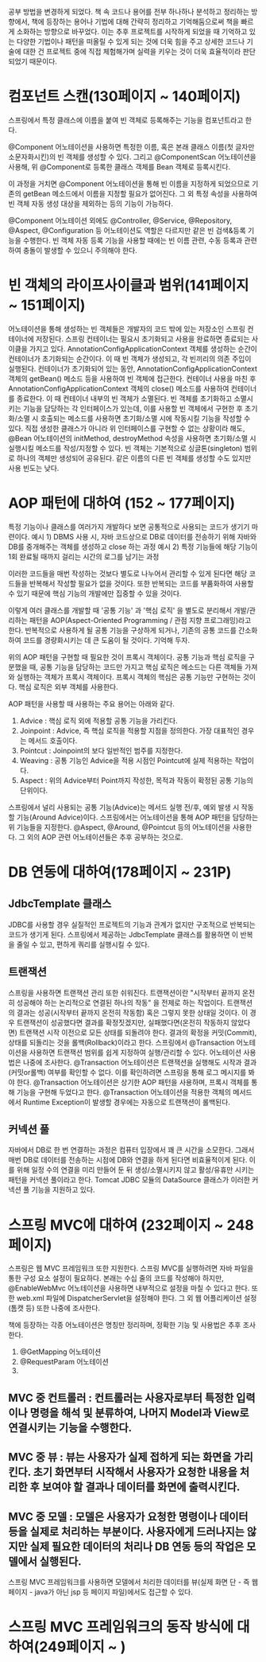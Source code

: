 공부 방법을 변경하게 되었다.
책 속 코드나 용어를 전부 하나하나 분석하고 정리하는 방향에서, 책에 등장하는 용어나 기법에 대해 간략히 정리하고 기억해둠으로써 책을 빠르게 소화하는 방향으로 바꾸었다.
이는 추후 프로젝트를 시작하게 되었을 때 기억하고 있는 다양한 기법이나 패턴을 떠올릴 수 있게 되는 것에 더욱 힘을 주고 상세한 코드나 기술에 대한 건 프로젝트 중에 직접 체험해가며 실력을 키우는 것이 더욱 효율적이라 판단되었기 때문이다.

# 컴포넌트 스캔(130페이지 ~ 140페이지)

스프링에서 특정 클래스에 이름을 붙여 빈 객체로 등록해주는 기능을 컴포넌트라고 한다.

@Component 어노테이션을 사용하면 특정한 이름, 혹은 본래 클래스 이름(첫 글자만 소문자화시킨)의 빈 객체를 생성할 수 있다.
그리고 @ComponentScan 어노테이션을 사용해, 위 @Component로 등록한 클래스 객체를 Bean 객체로 등록시킨다.

이 과정을 거치면 @Component 어노테이션을 통해 빈 이름을 지정하게 되었으므로 기존의 getBean 메소드에서 이름을 지정할 필요가 없어진다.
그 외 특정 속성을 사용하여 빈 객체 자동 생성 대상을 제외하는 등의 기능이 가능하다.

@Component 어노테이션 외에도 @Controller, @Service, @Repository, @Aspect, @Configuration 등 어노테이션도 역할은 다르지만 같은 빈 검색&등록 기능을 수행한다.
빈 객체 자동 등록 기능을 사용할 때에는 빈 이름 관련, 수동 등록과 관련하여 충돌이 발생할 수 있으니 주의해야 한다.

# 빈 객체의 라이프사이클과 범위(141페이지 ~ 151페이지)

어노테이션을 통해 생성하는 빈 객체들은 개발자의 코드 밖에 있는 저장소인 스프링 컨테이너에 저장된다.
스프링 컨테이너는 필요시 초기화되고 사용을 완료하면 종료되는 사이클을 가지고 있다.
AnnotationConfigApplicationContext 객체를 생성하는 순간이 컨테이너가 초기화되는 순간이다. 이 때 빈 객체가 생성되고, 각 빈끼리의 의존 주입이 실행된다.
컨테이너가 초기화되어 있는 동안, AnnotationConfigApplicationContext 객체의 getBean() 메소드 등을 사용하여 빈 객체에 접근한다.
컨테이너 사용을 마친 후 AnnotationConfigApplicationContext 객체의 close() 메소드를 사용하여 컨테이너를 종료한다. 이 때 컨테이너 내부의 빈 객체가 소멸된다.
빈 객체를 초기화하고 소멸시키는 기능을 담당하는 각 인터페이스가 있는데, 이를 사용할 빈 객체에서 구현한 후 초기화/소멸 시 호출되는 메소드를 사용하면 초기화/소멸 시에 작동시킬 기능을 작성할 수 있다.
직접 생성한 클래스가 아니라 위 인터페이스를 구현할 수 없는 상황이라 해도, @Bean 어노테이션의 initMethod, destroyMethod 속성을 사용하면 초기화/소멸 시 실행시킬 메소드를 작성/지정할 수 있다.
빈 객체는 기본적으로 싱글톤(singleton) 범위로 하나의 객체만 생성되어 공유된다. 같은 이름의 다른 빈 객체를 생성할 수도 있지만 사용 빈도는 낮다.

# AOP 패턴에 대하여 (152 ~ 177페이지)

특정 기능이나 클래스를 여러가지 개발하다 보면 공통적으로 사용되는 코드가 생기기 마련이다.
예시 1) DBMS 사용 시, 자바 코드상으로 DB로 데이터를 전송하기 위해 자바와 DB를 중개해주는 객체를 생성하고 close 하는 과정
예시 2) 특정 기능들에 해당 기능이 1회 완료될 때까지 걸리는 시간의 로그를 남기는 과정

이러한 코드들을 매번 작성하는 것보다 별도로 나누어서 관리할 수 있게 된다면 해당 코드들을 반복해서 작성할 필요가 없을 것이다.
또한 반복되는 코드를 부품화하여 사용할 수 있기 때문에 핵심 기능의 개발에만 집중할 수 있을 것이다.

이렇게 여러 클래스를 개발할 때 '공통 기능' 과 '핵심 로직' 을 별도로 분리해서 개발/관리하는 패턴을 AOP(Aspect-Oriented Programming / 관점 지향 프로그래밍)라고 한다.
반복적으로 사용하게 될 공통 기능을 구상하게 되거나, 기존의 공통 코드를 간소화하여 코드를 경량화시키는 데 큰 도움이 될 것이다. 기억해 두자.

위의 AOP 패턴을 구현할 때 필요한 것이 프록시 객체이다. 공통 기능과 핵심 로직을 구분했을 때, 공통 기능을 담당하는 코드만 가지고 핵심 로직은 메소드는 다른 객체들 가져와 실행하는 객체가 프록시 객체이다.
프록시 객체의 핵심은 공통 기능만 구현하는 것이다. 핵심 로직은 외부 객체를 사용한다.

AOP 패턴을 사용할 때 사용하는 주요 용어는 아래와 같다.
1. Advice : 핵심 로직 외에 적용할 공통 기능을 가리킨다.
2. Joinpoint : Advice, 즉 핵심 로직을 적용할 지점을 정의한다. 가장 대표적인 경우는 메서드 호출이다.
3. Pointcut : Joinpoint의 보다 일반적인 범주를 지정한다.
4. Weaving : 공통 기능인 Advice을 적용 시점인 Pointcut에 실제 적용하는 작업이다.
5. Aspect : 위의 Advice부터 Point까지 작성한, 목적과 작동이 확정된 공통 기능의 단위이다.

스프링에서 널리 사용되는 공통 기능(Advice)는 메서드 실행 전/후, 예외 발생 시 작동할 기능(Around Advice)이다.
스프링에서는 어노테이션을 통해 AOP 패턴을 담당하는 위 기능들을 지정한다. @Aspect, @Around, @Pointcut 등의 어노테이션을 사용한다. 그 외의 AOP 관련 어노테이션들은 추후 공부하는 것으로.

# DB 연동에 대하여(178페이지 ~ 231P)

## JdbcTemplate 클래스
JDBC를 사용할 경우 실질적인 프로젝트의 기능과 관계가 없지만 구조적으로 반복되는 코드가 생기게 된다. 스프링에서 제공하는 JdbcTemplate 클래스를 활용하면 이 반복을 줄일 수 있고, 편하게 쿼리를 실행시킬 수 있다.
 
 ## 트랜잭션
 스프링을 사용하면 트랜잭션 관리 또한 쉬워진다. 트랜잭션이란 "시작부터 끝까지 온전히 성공해야 하는 논리적으로 연결된 하나의 작동" 을 전제로 하는 작업이다.
 트랜잭션의 결과는 성공(시작부터 끝까지 온전히 작동함) 혹은 그렇지 못한 상태일 것이다.
 이 경우 트랜잭션이 성공했다면 결과를 확정짓겠지만, 실패했다면(온전히 작동하지 않았다면) 트랜잭션 시작 이전으로 모든 상태를 되돌려야 한다.
 결과의 확정을 커밋(Commit), 상태를 되돌리는 것을 롤백(Rollback)이라고 한다.
 스프링에서 @Transaction 어노테이션을 사용하면 트랜잭션 범위를 쉽게 지정하여 실행/관리할 수 있다. 어노테이션 사용법은 나중에 조사한다.
 @Transaction 어노테이션은 트랜잭션을 실행해도 시작과 결과(커밋or롤백) 여부를 확인할 수 없다. 이를 확인하려면 스프링을 통해 로그 메시지를 봐야 한다.
 @Transaction 어노테이션은 상기한 AOP 패턴을 사용하며, 프록시 객체를 통해 기능을 구현해 두었다고 한다.
 @Transaction 어노테이션을 적용한 객체의 메서드에서 Runtime Exception이 발생할 경우에는 자동으로 트랜잭션이 롤백된다.
 
 ## 커넥션 풀
 자바에서 DB로 한 번 연결하는 과정은 컴퓨터 입장에서 꽤 큰 시간을 소모한다.
 그래서 매번 DB로 데이터를 전송하는 시점에 DB와 연결을 하게 된다면 비효율적이게 된다.
 이를 위해 일정 수의 연결을 미리 만들어 둔 뒤 생성/소멸시키지 않고 활성/유휴만 시키는 패턴을 커넥션 풀이라고 한다.
 Tomcat JDBC 모듈의 DataSource 클래스가 이러한 커넥션 풀 기능을 지원하고 있다.
 
 # 스프링 MVC에 대하여 (232페이지 ~ 248페이지)
 
 스프링은 웹 MVC 프레임워크 또한 지원한다.
 스프링 MVC를 실행하려면 자바 파일을 통한 구성 요소 설정이 필요하다. 본래는 수십 줄의 코드를 작성해야 하지만, @EnableWebMvc 어노테이션을 사용하면 내부적으로 설정을 마칠 수 있다고 한다.
 또한 web.xml 파일에 DispatcherServlet을 설정해야 한다.
 그 외 웹 어플리케이션 설정(톰캣 등) 또한 나중에 조사한다.
 
 책에 등장하는 각종 어노테이션은 명칭만 정리하며, 정확한 기능 및 사용법은 추후 조사한다.
 1. @GetMapping 어노테이션
 2. @RequestParam 어노테이션
 3. 
 
 ## MVC 중 컨트롤러 : 컨트롤러는 사용자로부터 특정한 입력이나 명령을 해석 및 분류하여, 나머지 Model과 View로 연결시키는 기능을 수행한다.
 ## MVC 중 뷰 : 뷰는 사용자가 실제 접하게 되는 화면을 가리킨다. 초기 화면부터 시작해서 사용자가 요청한 내용을 처리한 후 보여야 할 결과나 데이터를 화면에 출력시킨다.
 ## MVC 중 모델 : 모델은 사용자가 요청한 명령이나 데이터 등을 실제로 처리하는 부분이다. 사용자에게 드러나지는 않지만 실제 필요한 데이터의 처리나 DB 연동 등의 작업은 모델에서 실행된다.
 
 스프링 MVC 프레임워크를 사용하면 모델에서 처리한 데이터를 뷰(실제 화면 단 - 즉 웹페이지 - java가 아닌 jsp 등 페이지 파일)에서도 접근할 수 있다.
 
 # 스프링 MVC 프레임워크의 동작 방식에 대하여(249페이지 ~ )

